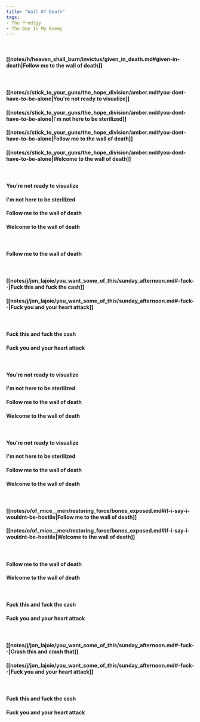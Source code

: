 ```yaml
---
title: "Wall Of Death"
tags:
- The Prodigy
- The Day Is My Enemy
---
```

&nbsp;
#### [[notes/h/heaven_shall_burn/invictus/given_in_death.md#given-in-death|Follow me to the wall of death]]
&nbsp;
#### [[notes/s/stick_to_your_guns/the_hope_division/amber.md#you-dont-have-to-be-alone|You're not ready to visualize]]
#### [[notes/s/stick_to_your_guns/the_hope_division/amber.md#you-dont-have-to-be-alone|I'm not here to be sterilized]]
#### [[notes/s/stick_to_your_guns/the_hope_division/amber.md#you-dont-have-to-be-alone|Follow me to the wall of death]]
#### [[notes/s/stick_to_your_guns/the_hope_division/amber.md#you-dont-have-to-be-alone|Welcome to the wall of death]]
&nbsp;
#### You're not ready to visualize
#### I'm not here to be sterilized
#### Follow me to the wall of death
#### Welcome to the wall of death
&nbsp;
#### Follow me to the wall of death
&nbsp;
#### [[notes/j/jon_lajoie/you_want_some_of_this/sunday_afternoon.md#-fuck--|Fuck this and fuck the cash]]
#### [[notes/j/jon_lajoie/you_want_some_of_this/sunday_afternoon.md#-fuck--|Fuck you and your heart attack]]
&nbsp;
#### Fuck this and fuck the cash
#### Fuck you and your heart attack
&nbsp;
#### You're not ready to visualize
#### I'm not here to be sterilized
#### Follow me to the wall of death
#### Welcome to the wall of death
&nbsp;
#### You're not ready to visualize
#### I'm not here to be sterilized
#### Follow me to the wall of death
#### Welcome to the wall of death
&nbsp;
#### [[notes/o/of_mice__men/restoring_force/bones_exposed.md#if-i-say-i-wouldnt-be-hostile|Follow me to the wall of death]]
#### [[notes/o/of_mice__men/restoring_force/bones_exposed.md#if-i-say-i-wouldnt-be-hostile|Welcome to the wall of death]]
&nbsp;
#### Follow me to the wall of death
#### Welcome to the wall of death
&nbsp;
#### Fuck this and fuck the cash
#### Fuck you and your heart attack
&nbsp;
#### [[notes/j/jon_lajoie/you_want_some_of_this/sunday_afternoon.md#-fuck--|Crash this and crash that]]
#### [[notes/j/jon_lajoie/you_want_some_of_this/sunday_afternoon.md#-fuck--|Fuck you and your heart attack]]
&nbsp;
#### Fuck this and fuck the cash
#### Fuck you and your heart attack
